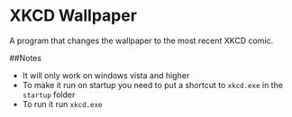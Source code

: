 # XKCD Wallpaper
A program that changes the wallpaper to the most recent XKCD comic.

##Notes
- It will only work on windows vista and higher
- To make it run on startup you need to put a shortcut to `xkcd.exe` in the `startup` folder
- To run it run `xkcd.exe`
